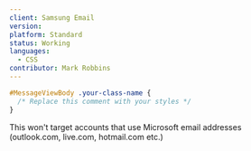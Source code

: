 ```yaml
---
client: Samsung Email
version:
platform: Standard
status: Working
languages:
  - CSS
contributor: Mark Robbins
---
```


```css
#MessageViewBody .your-class-name {
  /* Replace this comment with your styles */
}
```

This won't target accounts that use Microsoft email addresses (outlook.com, live.com, hotmail.com etc.)